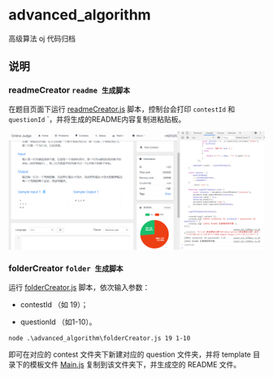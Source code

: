 # advanced_algorithm

高级算法 oj 代码归档

## 说明

### readmeCreator `readme 生成脚本`

在题目页面下运行 [readmeCreator.js](readmeCreator.js) 脚本，控制台会打印 `contestId` 和 `questionId` `，并将生成的README内容复制进粘贴板。

![示例](示例.png)

### folderCreator `folder 生成脚本`

运行 [folderCreator.js](folderCreator.js) 脚本，依次输入参数：

* contestId （如 19）；

* questionId （如1-10）。

~~~
node .\advanced_algorithm\folderCreator.js 19 1-10
~~~

即可在对应的 contest 文件夹下新建对应的 question 文件夹，并将 template 目录下的模板文件 [Main.js](template/Main.java) 复制到该文件夹下，并生成空的 README 文件。
